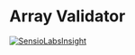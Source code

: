 # Array Validator

[![SensioLabsInsight](https://insight.sensiolabs.com/projects/ae424fdd-3a24-472f-ad3a-5aa488e650be/big.png)](https://insight.sensiolabs.com/projects/ae424fdd-3a24-472f-ad3a-5aa488e650be)

